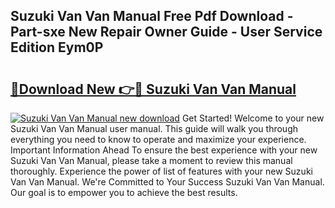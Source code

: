 ## Suzuki Van Van Manual Free Pdf Download - Part-sxe New Repair Owner Guide - User Service Edition Eym0P

# <h2><a href="http://cf10092.oget.top/?id=Suzuki+Van+Van+Manual">🔗Download New 👉🔴 Suzuki Van Van Manual</a></h2>

[![Suzuki Van Van Manual new download](https://i.imgur.com/5g1atiW.png)](http://cf10092.oget.top/?id=Suzuki+Van+Van+Manual)
Get Started! Welcome to your new Suzuki Van Van Manual user manual. This guide will walk you through everything you need to know to operate and maximize your experience. Important Information Ahead To ensure the best experience with your new Suzuki Van Van Manual, please take a moment to review this manual thoroughly. Experience the power of list of features with your new Suzuki Van Van Manual. We're Committed to Your Success Suzuki Van Van Manual. Our goal is to empower you to achieve the best results.
